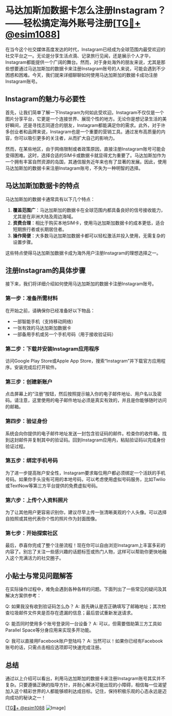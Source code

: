 # 马达加斯加数据卡怎么注册Instagram？——轻松搞定海外账号注册[[TG💪+ @esim1088](https://t.me/s/esim1088)]

在当今这个社交媒体高度发达的时代，Instagram已经成为全球范围内最受欢迎的社交平台之一。无论是分享生活点滴、记录旅行见闻，还是展示个人才华，Instagram都能提供一个广阔的舞台。然而，对于身处海外的朋友来说，尤其是那些想要通过马达加斯加的数据卡来注册Instagram账号的人来说，可能会遇到不少困惑和困难。今天，我们就来详细聊聊如何使用马达加斯加的数据卡成功注册Instagram账号。

## Instagram的魅力与必要性

首先，让我们简单了解一下Instagram为何如此受欢迎。Instagram不仅仅是一个图片分享平台，它更是一个连接世界、展现个性的地方。无论你是想记录生活的美好瞬间，还是寻找志同道合的朋友，Instagram都能满足你的需求。此外，对于许多创业者和品牌来说，Instagram也是一个重要的营销工具。通过发布高质量的内容，你可以吸引更多的关注者，从而扩大自己的影响力。

然而，在某些地区，由于网络限制或者政策原因，直接注册Instagram账号可能会变得困难。这时，选择合适的SIM卡或数据卡就显得尤为重要了。马达加斯加作为一个拥有丰富自然资源的岛国，其通信服务近年来也有了显著的发展。因此，使用马达加斯加的数据卡来注册Instagram账号，不失为一种明智的选择。

## 马达加斯加数据卡的特点

马达加斯加的数据卡通常具有以下几个特点：

1. **覆盖范围广**：马达加斯加的数据卡在全球范围内都具备良好的信号接收能力，尤其是在非洲大陆及周边海域。
2. **资费合理**：相比于购买本地SIM卡，使用马达加斯加数据卡的成本更低，适合短期旅行者或长期居住者。
3. **操作简便**：大多数马达加斯加数据卡都可以轻松激活并投入使用，无需复杂的设置步骤。

这些特点使得马达加斯加数据卡成为海外用户注册Instagram的理想选择之一。

## 注册Instagram的具体步骤

接下来，我们将详细介绍如何使用马达加斯加的数据卡注册Instagram账号。

### 第一步：准备所需材料

在开始之前，请确保你已经准备好以下物品：
- 一部智能手机（支持移动网络）
- 一张有效的马达加斯加数据卡
- 一部备用手机或另一个手机号码（用于接收验证码）

### 第二步：下载并安装Instagram应用程序

访问Google Play Store或Apple App Store，搜索“Instagram”并下载官方应用程序。安装完成后打开软件。

### 第三步：创建新账户

点击屏幕上的“注册”按钮，然后按照提示输入你的电子邮件地址、用户名以及密码。请注意，这里使用的电子邮件地址必须是真实有效的，并且是你能够随时访问的邮箱。

### 第四步：验证身份

系统会向你提供的电子邮件地址发送一封包含验证码的邮件。检查你的收件箱，找到这封邮件并复制其中的验证码。回到Instagram应用内，粘贴验证码以完成身份验证过程。

### 第五步：绑定手机号码

为了进一步提高账户安全性，Instagram要求每位用户都必须绑定一个活跃的手机号码。如果你手头没有可用的本地号码，可以考虑使用虚拟号码服务，比如Twilio或TextNow等第三方平台提供的免费虚拟号码。

### 第六步：上传个人资料照片

为了让其他用户更容易识别你，建议尽早上传一张清晰美观的个人头像。可以选择自拍照或其他代表你个性的照片作为封面图像。

### 第七步：开始探索社区

最后，恭喜你完成了整个注册流程！现在你可以自由浏览Instagram上丰富多彩的内容了。别忘了关注一些感兴趣的话题标签或热门人物，这样可以帮助你更快地融入这个充满活力的社交圈子。

## 小贴士与常见问题解答

在实际操作过程中，难免会遇到各种各样的问题。下面列出了一些常见的疑问及其解决方案供参考：

Q: 如果我没有收到验证码怎么办？
A: 首先确认是否正确填写了邮箱地址；其次检查垃圾邮件文件夹是否存在遗漏的信息；最后尝试重新发送请求。

Q: 能否同时使用多个账号登录同一台设备？
A: 可以，但需要借助第三方工具如Parallel Space等分身应用来实现多开功能。

Q: 我可以直接用Facebook账户登陆吗？
A: 当然可以！如果你已经有Facebook账号的话，只需点击相应选项即可快速完成注册。

## 总结

通过以上介绍可以看出，利用马达加斯加的数据卡来注册Instagram账号其实并不复杂。只要遵循正确的指导方针，并耐心解决可能出现的小障碍，相信每一位渴望加入这个精彩世界的人都能够顺利达成目标。记住，保持积极乐观的心态永远是迈向成功的秘诀之一！

[[TG💪+ @esim1088](https://t.me/s/esim1088) ![Image](https://i.postimg.cc/4NQfJmqS/Snipaste-2025-05-13-00-14-12.png)]